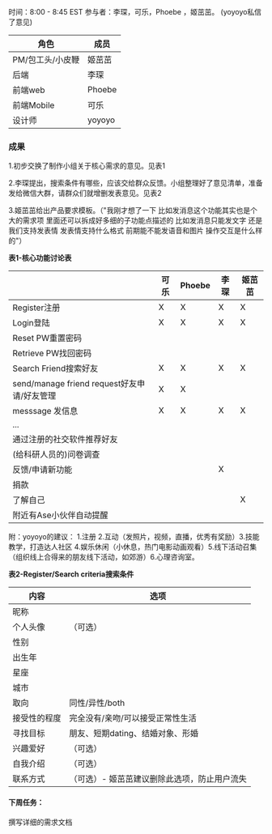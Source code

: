 时间：8:00 - 8:45 EST
参与者：李琛，可乐，Phoebe ，姬茁茁。 (yoyoyo私信了意见)

|角色|成员|
|----|----|
|PM/包工头/小皮鞭|姬茁茁|
|后端|李琛|
|前端web|Phoebe|
|前端Mobile|可乐|
|设计师|yoyoyo|

### 成果
1.初步交换了制作小组关于核心需求的意见。见表1

2.李琛提出，搜索条件有哪些，应该交给群众反馈。小组整理好了意见清单，准备发给微信大群，请群众们就增删发表意见。见表2

3.姬茁茁给出产品要求模板。（"我刚才想了一下 比如发消息这个功能其实也是个大的需求项 里面还可以拆成好多细的子功能点描述的 比如发消息只能发文字 还是我们支持发表情 发表情支持什么格式 前期能不能发语音和图片 操作交互是什么样的"）


**表1-核心功能讨论表**

|    |可乐|	Phoebe|	李琛|	姬茁茁|
|----|----|----|----|----|
|Register注册|X|X|X|X||
|Login登陆	|X|X|X|X|	
|Reset PW重置密码	| | | | |					
|Retrieve PW找回密码| | | | |						
|Search Friend搜索好友|X|X|X|X|	
|send/manage friend request好友申请/好友管理|X|X| | |	
|messsage 发信息|X|X|X|X|	
|...					
|通过注册的社交软件推荐好友					
|(给科研人员的)问卷调查					|
|反馈/申请新功能| | |X| |			
|捐款					
|了解自己| | ||X|		
|附近有Ase小伙伴自动提醒					

附：yoyoyo的建议：
1.注册 2.互动（发照片，视频，直播，优秀有奖励）3.技能教学，打造达人社区 4.娱乐休闲（小休息，热门电影动画观看）5.线下活动召集（组织线上合得来的朋友线下活动，如郊游）6.心理咨询室。

**表2-Register/Search criteria搜索条件**

|内容|选项|
|----|----|
|昵称||
|个人头像|（可选）|
|性别||
|出生年||
|星座||
|城市||
|取向|同性/异性/both|
|接受性的程度|完全没有/亲吻/可以接受正常性生活|
|寻找目标|朋友、短期dating、结婚对象、形婚|
|兴趣爱好|（可选）|
|自我介绍|（可选）|
|联系方式|（可选）- 姬茁茁建议删除此选项，防止用户流失|

#### 下周任务：
撰写详细的需求文档
